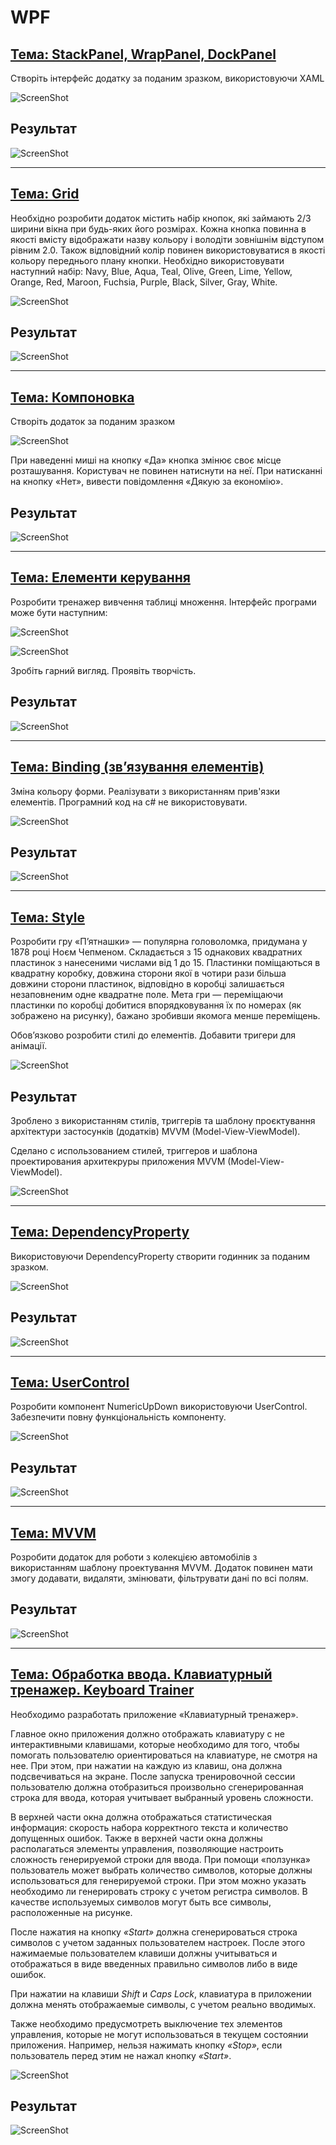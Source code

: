 # WPF

## [Тема: StackPanel, WrapPanel, DockPanel](/WPF01_1_t01/)

Створіть інтерфейс додатку за поданим зразком, використовуючи XAML

![ScreenShot](/WPF01_1_t01/ScreenShot01.png)

## Результат

![ScreenShot](/WPF01_1_t01/ScreenShot02.png)

-----

## [Тема: Grid](/WPF01_2_t01/)

Необхідно розробити додаток містить набір кнопок, які займають 2/3 ширини вікна при будь-яких його розмірах. Кожна кнопка повинна в якості вмісту відображати назву кольору і володіти зовнішнім відступом рівним 2.0. Також відповідний колір повинен використовуватися в якості кольору переднього плану кнопки. Необхідно використовувати наступний набір: Navy, Blue, Aqua, Teal, Olive, Green, Lime, Yellow, Orange, Red, Maroon, Fuchsia, Purple, Black, Silver, Gray, White.

![ScreenShot](/WPF01_2_t01/ScreenShot01.png)

## Результат

![ScreenShot](/WPF01_2_t01/ScreenShot02.png)

-----

## [Тема: Компоновка](/WPF01_3_t01_%D0%9F%D1%80%D0%B8%D0%B1%D0%B0%D0%B2%D0%BA%D0%B0%20%D0%BA%20%D0%B7%D0%B0%D1%80%D0%BF%D0%BB%D0%B0%D1%82%D0%B5/)

Створіть додаток за поданим зразком

![ScreenShot](/WPF01_3_t01_%D0%9F%D1%80%D0%B8%D0%B1%D0%B0%D0%B2%D0%BA%D0%B0%20%D0%BA%20%D0%B7%D0%B0%D1%80%D0%BF%D0%BB%D0%B0%D1%82%D0%B5/ScreenShot01.png)

При наведенні миші на кнопку «Да» кнопка змінює своє місце розташування. Користувач не повинен натиснути на неї. При натисканні на кнопку «Нет», вивести повідомлення «Дякую за економію».

## Результат
![ScreenShot](/WPF01_3_t01_%D0%9F%D1%80%D0%B8%D0%B1%D0%B0%D0%B2%D0%BA%D0%B0%20%D0%BA%20%D0%B7%D0%B0%D1%80%D0%BF%D0%BB%D0%B0%D1%82%D0%B5/ScreenShot02.png)

-----

## [Тема: Елементи керування](/WPF02_1_t01_%D0%A2%D0%B0%D0%B1%D0%BB%D0%B8%D1%86%D0%B0%20%D1%83%D0%BC%D0%BD%D0%BE%D0%B6%D0%B5%D0%BD%D0%B8%D1%8F/)

Розробити тренажер вивчення таблиці множення.
Інтерфейс програми може бути наступним:

![ScreenShot](/WPF02_1_t01_%D0%A2%D0%B0%D0%B1%D0%BB%D0%B8%D1%86%D0%B0%20%D1%83%D0%BC%D0%BD%D0%BE%D0%B6%D0%B5%D0%BD%D0%B8%D1%8F/ScreenShot01.png)

![ScreenShot](/WPF02_1_t01_%D0%A2%D0%B0%D0%B1%D0%BB%D0%B8%D1%86%D0%B0%20%D1%83%D0%BC%D0%BD%D0%BE%D0%B6%D0%B5%D0%BD%D0%B8%D1%8F/ScreenShot02.png)

Зробіть гарний вигляд. Проявіть творчість.

## Результат

![ScreenShot](/WPF02_1_t01_%D0%A2%D0%B0%D0%B1%D0%BB%D0%B8%D1%86%D0%B0%20%D1%83%D0%BC%D0%BD%D0%BE%D0%B6%D0%B5%D0%BD%D0%B8%D1%8F/ScreenShot03.png)

-----

## [Тема: Binding (зв’язування елементів)](/WPF03_1_t01_Slider%20Value%20Changed%20Sample/)

Зміна кольору форми. Реалізувати з використанням прив'язки елементів. Програмний код на c# не використовувати.

![ScreenShot](/WPF03_1_t01_Slider%20Value%20Changed%20Sample/ScreenShot01.png)

## Результат

![ScreenShot](/WPF03_1_t01_Slider%20Value%20Changed%20Sample/ScreenShot02.png)

-----

## [Тема: Style](/WPF04_1_t01_%D0%9F%D1%8F%D1%82%D0%BD%D0%B0%D1%88%D0%BA%D0%B8/)

Розробити гру «П’ятнашки» — популярна головоломка, придумана у 1878 році Ноєм Чепменом. Складається з 15 однакових квадратних пластинок з нанесеними числами від 1 до 15. Пластинки поміщаються в квадратну коробку, довжина сторони якої в чотири рази більша довжини сторони пластинок, відповідно в коробці залишається незаповненим одне квадратне поле. Мета гри — переміщаючи пластинки по коробці добитися впорядковування їх по номерах (як зображено на рисунку), бажано зробивши якомога менше переміщень.

Обов’язково розробити стилі до елементів. Добавити тригери для анімації.

![ScreenShot](/WPF04_1_t01_%D0%9F%D1%8F%D1%82%D0%BD%D0%B0%D1%88%D0%BA%D0%B8/ScreenShot01.png)

## Результат

Зроблено з використанням стилів, триггерів та шаблону проєктування архітектури застосунків (додатків) MVVM (Model-View-ViewModel).

Сделано с использованием стилей, триггеров и шаблона проектирования архитекруры приложения MVVM (Model-View-ViewModel).

![ScreenShot](/WPF04_1_t01_%D0%9F%D1%8F%D1%82%D0%BD%D0%B0%D1%88%D0%BA%D0%B8/ScreenShot02.png)

-----

## [Тема: DependencyProperty](/WPF04_2_t01_%D0%A7%D0%B0%D1%81%D1%8B/)

Використовуючи DependencyProperty створити годинник за поданим зразком.

![ScreenShot](/WPF04_2_t01_%D0%A7%D0%B0%D1%81%D1%8B/ScreenShot01.png)

## Результат

![ScreenShot](/WPF04_2_t01_%D0%A7%D0%B0%D1%81%D1%8B/ScreenShot02.png)

-----

## [Тема: UserControl](/WPF04_3_t01_NumericUpDown/)

Розробити компонент NumericUpDown використовуючи UserControl. Забезпечити повну функціональність компоненту.

![ScreenShot](/WPF04_3_t01_NumericUpDown/ScreenShot01.png)

## Результат

![ScreenShot](/WPF04_3_t01_NumericUpDown/ScreenShot02.png)

-----

## [Тема: MVVM](/WPF05_1_t01_MVVM%20%D0%9A%D0%BE%D0%BB%D0%BB%D0%B5%D0%BA%D1%86%D0%B8%D1%8F%20%D0%B0%D0%B2%D1%82%D0%BE%D0%BC%D0%BE%D0%B1%D0%B8%D0%BB%D0%B5%D0%B9/)

Розробити додаток для роботи з колекцією автомобілів з використанням шаблону проектування MVVM. Додаток повинен мати змогу додавати, видаляти, змінювати, фільтрувати дані по всі полям.

## Результат

![ScreenShot](/WPF05_1_t01_MVVM%20%D0%9A%D0%BE%D0%BB%D0%BB%D0%B5%D0%BA%D1%86%D0%B8%D1%8F%20%D0%B0%D0%B2%D1%82%D0%BE%D0%BC%D0%BE%D0%B1%D0%B8%D0%BB%D0%B5%D0%B9/ScreenShot02.png)

-----

## [Тема: Обработка ввода. Клавиатурный тренажер. Keyboard Trainer](/WPF06_1_t01_%D0%9A%D0%BB%D0%B0%D0%B2%D0%B8%D0%B0%D1%82%D1%83%D1%80%D0%BD%D1%8B%D0%B9%20%D1%82%D1%80%D0%B5%D0%BD%D0%B0%D0%B6%D0%B5%D1%80/)

Необходимо разработать приложение «Клавиатурный тренажер».

Главное окно приложения должно отображать клавиатуру с не интерактивными клавишами, которые необходимо для того, чтобы помогать пользователю ориентироваться на клавиатуре, не смотря на нее. При этом, при нажатии на каждую из клавиш, она должна подсвечиваться на экране. После запуска тренировочной сессии пользователю должна отобразиться произвольно сгенерированная строка для ввода, которая учитывает выбранный уровень сложности.

В верхней части окна должна отображаться статистическая информация: скорость набора корректного текста и количество допущенных ошибок. Также в верхней части окна должны располагаться элементы управления, позволяющие настроить сложность генерируемой строки для ввода. При помощи «ползунка» пользователь может выбрать количество символов, которые должны использоваться для генерируемой строки. При этом можно указать необходимо ли генерировать строку с учетом регистра символов. В качестве используемых символов могут быть все символы, расположенные на рисунке.

После нажатия на кнопку *«Start»* должна сгенерироваться строка символов с учетом заданных пользователем настроек. После этого нажимаемые пользователем клавиши должны учитываться и отображаться в виде введенных правильно символов либо в виде ошибок.

При нажатии на клавиши *Shift* и *Caps Lock*, клавиатура в приложении должна менять отображаемые символы, с учетом реально вводимых.

Также необходимо предусмотреть выключение тех элементов управления, которые не могут использоваться в текущем состоянии приложения. Например, нельзя нажимать кнопку *«Stop»*, если пользователь перед этим не нажал кнопку *«Start»*.

![ScreenShot](/WPF06_1_t01_%D0%9A%D0%BB%D0%B0%D0%B2%D0%B8%D0%B0%D1%82%D1%83%D1%80%D0%BD%D1%8B%D0%B9%20%D1%82%D1%80%D0%B5%D0%BD%D0%B0%D0%B6%D0%B5%D1%80/ScreenShot01.png)

## Результат

![ScreenShot](/WPF06_1_t01_%D0%9A%D0%BB%D0%B0%D0%B2%D0%B8%D0%B0%D1%82%D1%83%D1%80%D0%BD%D1%8B%D0%B9%20%D1%82%D1%80%D0%B5%D0%BD%D0%B0%D0%B6%D0%B5%D1%80/ScreenShot02.png)
